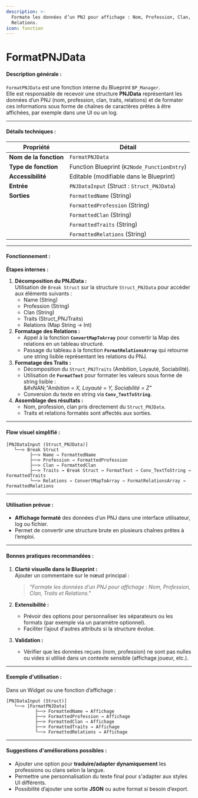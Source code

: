 ```yaml
---
description: >-
  Formate les données d’un PNJ pour affichage : Nom, Profession, Clan, Traits et
  Relations.
icon: function
---
```


# FormatPNJData

#### **Description générale :**

`FormatPNJData` est une fonction interne du Blueprint `BP_Manager`.\
Elle est responsable de recevoir une structure **PNJData** représentant les données d’un PNJ (nom, profession, clan, traits, relations) et de formater ces informations sous forme de chaînes de caractères prêtes à être affichées, par exemple dans une UI ou un log.

***

#### **Détails techniques :**

| Propriété              | Détail                                      |
| ---------------------- | ------------------------------------------- |
| **Nom de la fonction** | `FormatPNJData`                             |
| **Type de fonction**   | Function Blueprint (`K2Node_FunctionEntry`) |
| **Accessibilité**      | Editable (modifiable dans le Blueprint)     |
| **Entrée**             | `PNJDataInput` (Struct : `Struct_PNJData`)  |
| **Sorties**            | `FormattedName` (String)                    |
|                        | `FormattedProfession` (String)              |
|                        | `FormattedClan` (String)                    |
|                        | `FormattedTraits` (String)                  |
|                        | `FormattedRelations` (String)               |

***

#### **Fonctionnement :**

**Étapes internes :**

1. **Décomposition du PNJData :**\
   Utilisation de `Break Struct` sur la structure `Struct_PNJData` pour accéder aux éléments suivants :
   * Name (String)
   * Profession (String)
   * Clan (String)
   * Traits (Struct\_PNJTraits)
   * Relations (Map String → Int)
2. **Formatage des Relations :**
   * Appel à la fonction **`ConvertMapToArray`** pour convertir la Map des relations en un tableau structuré.
   * Passage du tableau à la fonction **`FormatRelationsArray`** qui retourne une string lisible représentant les relations du PNJ.
3. **Formatage des Traits :**
   * Décomposition du `Struct_PNJTraits` (Ambition, Loyauté, Sociabilité).
   * Utilisation de **`FormatText`** pour formater les valeurs sous forme de string lisible :\
     &#xNAN;_"Ambition = X, Loyauté = Y, Sociabilité = Z"_
   * Conversion du texte en string via **`Conv_TextToString`**.
4. **Assemblage des résultats :**
   * Nom, profession, clan pris directement du `Struct_PNJData`.
   * Traits et relations formatés sont affectés aux sorties.

***

#### **Flow visuel simplifié :**

```
[PNJDataInput (Struct_PNJData)]
   └──> Break Struct
         ├──> Name → FormattedName
         ├──> Profession → FormattedProfession
         ├──> Clan → FormattedClan
         ├──> Traits → Break Struct → FormatText → Conv_TextToString → FormattedTraits
         └──> Relations → ConvertMapToArray → FormatRelationsArray → FormattedRelations
```

***

#### **Utilisation prévue :**

* **Affichage formaté** des données d’un PNJ dans une interface utilisateur, log ou fichier.
* Permet de convertir une structure brute en plusieurs chaînes prêtes à l’emploi.

***

#### **Bonnes pratiques recommandées :**

1.  **Clarté visuelle dans le Blueprint :**\
    Ajouter un commentaire sur le nœud principal :

    > _"Formate les données d’un PNJ pour affichage : Nom, Profession, Clan, Traits et Relations."_
2. **Extensibilité :**
   * Prévoir des options pour personnaliser les séparateurs ou les formats (par exemple via un paramètre optionnel).
   * Faciliter l’ajout d'autres attributs si la structure évolue.
3. **Validation :**
   * Vérifier que les données reçues (nom, profession) ne sont pas nulles ou vides si utilisé dans un contexte sensible (affichage joueur, etc.).

***

#### **Exemple d'utilisation :**

Dans un Widget ou une fonction d’affichage :

```
[PNJDataInput (Struct)]
   └──> [FormatPNJData]
           ├──> FormattedName → Affichage
           ├──> FormattedProfession → Affichage
           ├──> FormattedClan → Affichage
           ├──> FormattedTraits → Affichage
           └──> FormattedRelations → Affichage
```

***

#### **Suggestions d'améliorations possibles :**

* Ajouter une option pour **traduire/adapter dynamiquement** les professions ou clans selon la langue.
* Permettre une personnalisation du texte final pour s'adapter aux styles UI différents.
* Possibilité d’ajouter une sortie **JSON** ou autre format si besoin d’export.
